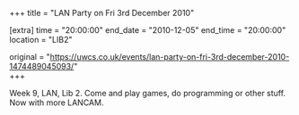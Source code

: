 +++
title = "LAN Party on Fri 3rd December 2010"

[extra]
time = "20:00:00"
end_date = "2010-12-05"
end_time = "20:00:00"
location = "LIB2"

original = "https://uwcs.co.uk/events/lan-party-on-fri-3rd-december-2010-1474489045093/"    
+++

Week 9, LAN, Lib 2. Come and play games, do programming or other stuff. Now with more LANCAM.

